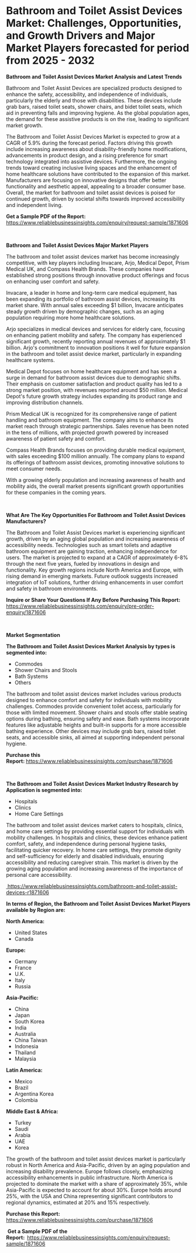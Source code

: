 <p><h1>Bathroom and Toilet Assist Devices Market: Challenges, Opportunities, and Growth Drivers and Major Market Players forecasted for period from 2025 - 2032</h1></p><p><strong>Bathroom and Toilet Assist Devices Market Analysis and Latest Trends</strong></p>
<p><p>Bathroom and Toilet Assist Devices are specialized products designed to enhance the safety, accessibility, and independence of individuals, particularly the elderly and those with disabilities. These devices include grab bars, raised toilet seats, shower chairs, and bidet toilet seats, which aid in preventing falls and improving hygiene. As the global population ages, the demand for these assistive products is on the rise, leading to significant market growth.</p><p>The Bathroom and Toilet Assist Devices Market is expected to grow at a CAGR of 5.9% during the forecast period. Factors driving this growth include increasing awareness about disability-friendly home modifications, advancements in product design, and a rising preference for smart technology integrated into assistive devices. Furthermore, the ongoing trends toward creating inclusive living spaces and the enhancement of home healthcare solutions have contributed to the expansion of this market. Manufacturers are focusing on innovative designs that offer better functionality and aesthetic appeal, appealing to a broader consumer base. Overall, the market for bathroom and toilet assist devices is poised for continued growth, driven by societal shifts towards improved accessibility and independent living.</p></p>
<p><strong>Get a Sample PDF of the Report:&nbsp;</strong> <a href="https://www.reliablebusinessinsights.com/enquiry/request-sample/1871606?utm_campaign=2313&utm_medium=2&utm_source=Github&utm_content=ia&utm_term=13042025&utm_id=bathroom-and-toilet-assist-devices">https://www.reliablebusinessinsights.com/enquiry/request-sample/1871606</a></p>
<p>&nbsp;</p>
<p><strong>Bathroom and Toilet Assist Devices Major Market Players</strong></p>
<p><p>The bathroom and toilet assist devices market has become increasingly competitive, with key players including Invacare, Arjo, Medical Depot, Prism Medical UK, and Compass Health Brands. These companies have established strong positions through innovative product offerings and focus on enhancing user comfort and safety.</p><p>Invacare, a leader in home and long-term care medical equipment, has been expanding its portfolio of bathroom assist devices, increasing its market share. With annual sales exceeding $1 billion, Invacare anticipates steady growth driven by demographic changes, such as an aging population requiring more home healthcare solutions.</p><p>Arjo specializes in medical devices and services for elderly care, focusing on enhancing patient mobility and safety. The company has experienced significant growth, recently reporting annual revenues of approximately $1 billion. Arjo's commitment to innovation positions it well for future expansion in the bathroom and toilet assist device market, particularly in expanding healthcare systems.</p><p>Medical Depot focuses on home healthcare equipment and has seen a surge in demand for bathroom assist devices due to demographic shifts. Their emphasis on customer satisfaction and product quality has led to a strong market position, with revenues reported around $50 million. Medical Depot's future growth strategy includes expanding its product range and improving distribution channels.</p><p>Prism Medical UK is recognized for its comprehensive range of patient handling and bathroom equipment. The company aims to enhance its market reach through strategic partnerships. Sales revenue has been noted in the tens of millions, with projected growth powered by increased awareness of patient safety and comfort.</p><p>Compass Health Brands focuses on providing durable medical equipment, with sales exceeding $100 million annually. The company plans to expand its offerings of bathroom assist devices, promoting innovative solutions to meet consumer needs.</p><p>With a growing elderly population and increasing awareness of health and mobility aids, the overall market presents significant growth opportunities for these companies in the coming years.</p></p>
<p>&nbsp;</p>
<p><strong>What Are The Key Opportunities For Bathroom and Toilet Assist Devices Manufacturers?</strong></p>
<p><p>The Bathroom and Toilet Assist Devices market is experiencing significant growth, driven by an aging global population and increasing awareness of accessibility needs. Technologies such as smart toilets and adaptive bathroom equipment are gaining traction, enhancing independence for users. The market is projected to expand at a CAGR of approximately 6-8% through the next five years, fueled by innovations in design and functionality. Key growth regions include North America and Europe, with rising demand in emerging markets. Future outlook suggests increased integration of IoT solutions, further driving enhancements in user comfort and safety in bathroom environments.</p></p>
<p><strong>Inquire or Share Your Questions If Any Before Purchasing This Report:</strong> <a href="https://www.reliablebusinessinsights.com/enquiry/pre-order-enquiry/1871606?utm_campaign=2313&utm_medium=2&utm_source=Github&utm_content=ia&utm_term=13042025&utm_id=bathroom-and-toilet-assist-devices">https://www.reliablebusinessinsights.com/enquiry/pre-order-enquiry/1871606</a></p>
<p>&nbsp;</p>
<p><strong>Market Segmentation</strong></p>
<p><strong>The Bathroom and Toilet Assist Devices Market Analysis by types is segmented into:</strong></p>
<p><ul><li>Commodes</li><li>Shower Chairs and Stools</li><li>Bath Systems</li><li>Others</li></ul></p>
<p><p>The bathroom and toilet assist devices market includes various products designed to enhance comfort and safety for individuals with mobility challenges. Commodes provide convenient toilet access, particularly for those with limited movement. Shower chairs and stools offer stable seating options during bathing, ensuring safety and ease. Bath systems incorporate features like adjustable heights and built-in supports for a more accessible bathing experience. Other devices may include grab bars, raised toilet seats, and accessible sinks, all aimed at supporting independent personal hygiene.</p></p>
<p><strong>Purchase this Report:&nbsp;</strong><a href="https://www.reliablebusinessinsights.com/purchase/1871606?utm_campaign=2313&utm_medium=2&utm_source=Github&utm_content=ia&utm_term=13042025&utm_id=bathroom-and-toilet-assist-devices">https://www.reliablebusinessinsights.com/purchase/1871606</a></p>
<p>&nbsp;</p>
<p><strong>The Bathroom and Toilet Assist Devices Market Industry Research by Application is segmented into:</strong></p>
<p><ul><li>Hospitals</li><li>Clinics</li><li>Home Care Settings</li></ul></p>
<p><p>The bathroom and toilet assist devices market caters to hospitals, clinics, and home care settings by providing essential support for individuals with mobility challenges. In hospitals and clinics, these devices enhance patient comfort, safety, and independence during personal hygiene tasks, facilitating quicker recovery. In home care settings, they promote dignity and self-sufficiency for elderly and disabled individuals, ensuring accessibility and reducing caregiver strain. This market is driven by the growing aging population and increasing awareness of the importance of personal care accessibility.</p></p>
<p><a href="https://www.reliablebusinessinsights.com/bathroom-and-toilet-assist-devices-r1871606?utm_campaign=2313&utm_medium=2&utm_source=Github&utm_content=ia&utm_term=13042025&utm_id=bathroom-and-toilet-assist-devices">&nbsp;https://www.reliablebusinessinsights.com/bathroom-and-toilet-assist-devices-r1871606</a></p>
<p><strong>In terms of Region, the Bathroom and Toilet Assist Devices Market Players available by Region are:</strong></p>
<p>
    <p> <strong> North America: </strong>
        <ul>
            <li>United States</li>
            <li>Canada</li>
        </ul>
        </p> 
    <p> <strong> Europe: </strong>
        <ul>
            <li>Germany</li>
            <li>France</li>
            <li>U.K.</li>
            <li>Italy</li>
            <li>Russia</li>
        </ul>
        </p> 
    <p> <strong> Asia-Pacific: </strong>
        <ul>
            <li>China</li>
            <li>Japan</li>
            <li>South Korea</li>
            <li>India</li>
            <li>Australia</li>
            <li>China Taiwan</li>
            <li>Indonesia</li>
            <li>Thailand</li>
            <li>Malaysia</li>
        </ul>
        </p> 
    <p> <strong> Latin America: </strong>
        <ul>
            <li>Mexico</li>
            <li>Brazil</li>
            <li>Argentina Korea</li>
            <li>Colombia</li>
        </ul>
        </p> 
    <p> <strong> Middle East & Africa: </strong>
        <ul>
            <li>Turkey</li>
            <li>Saudi</li>
            <li>Arabia</li>
            <li>UAE</li>
            <li>Korea</li>
        </ul>
    </p>
    </p>
<p><p>The growth of the bathroom and toilet assist devices market is particularly robust in North America and Asia-Pacific, driven by an aging population and increasing disability prevalence. Europe follows closely, emphasizing accessibility enhancements in public infrastructure. North America is projected to dominate the market with a share of approximately 35%, while Asia-Pacific is expected to account for about 30%. Europe holds around 25%, with the USA and China representing significant contributors to regional dynamics, estimated at 20% and 15% respectively.</p></p>
<p><strong>Purchase this Report: </strong><a href="https://www.reliablebusinessinsights.com/purchase/1871606?utm_campaign=2313&utm_medium=2&utm_source=Github&utm_content=ia&utm_term=13042025&utm_id=bathroom-and-toilet-assist-devices">https://www.reliablebusinessinsights.com/purchase/1871606</a></p>
<p>&nbsp;<strong>Get a Sample PDF of the Report:&nbsp;&nbsp;</strong><a href="https://www.reliablebusinessinsights.com/enquiry/request-sample/1871606?utm_campaign=2313&utm_medium=2&utm_source=Github&utm_content=ia&utm_term=13042025&utm_id=bathroom-and-toilet-assist-devices">https://www.reliablebusinessinsights.com/enquiry/request-sample/1871606</a></p>
<p><strong></strong></p>
<p><p></p><p></p><p></p></p>